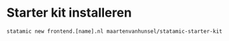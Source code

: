 # Starter kit installeren

```
statamic new frontend.[name].nl maartenvanhunsel/statamic-starter-kit
```

